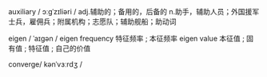 auxiliary
/ ɔːɡˈzɪliəri /
adj.辅助的；备用的，后备的
n.助手，辅助人员；外国援军士兵，雇佣兵；附属机构；志愿队；辅助舰船；助动词

eigen / ˈaɪgən /
eigen frequency 特征频率 ; 本征频率
eigen value 本征值 ; 固有值 ; 特征值 ; 自己的价值

converge/ kənˈvɜːrdʒ /
